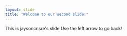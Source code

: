 ```yaml
---
layout: slide
title: "Welcome to our second slide!"
---
```

This is jaysoncnsre's slide
Use the left arrow to go back!
